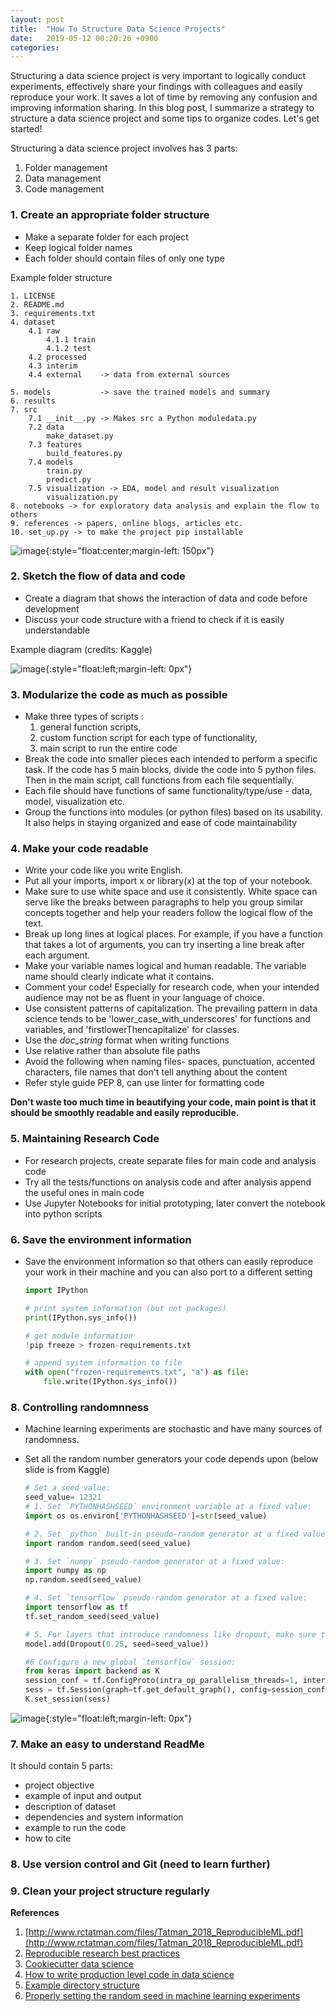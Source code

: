 ```yaml
---
layout: post
title:  "How To Structure Data Science Projects"
date:   2019-05-12 00:20:26 +0900
categories: 
---
```


Structuring a data science project is very important to logically conduct experiments, effectively share your findings with colleagues and easily reproduce your work. It saves a lot of time by removing any confusion and improving information sharing. In this blog post, I summarize a strategy to structure a data science project and some tips to organize codes. Let's get started!

Structuring a data science project involves has 3 parts:

1. Folder management
2. Data management
3. Code management


### 1. Create an appropriate folder structure

* Make a separate folder for each project
* Keep logical folder names
* Each folder should contain files of only one type

Example folder structure

	1. LICENSE
	2. README.md
	3. requirements.txt
	4. dataset
		4.1 raw  		
			4.1.1 train
			4.1.2 test
		4.2 processed   
		4.3 interim     
		4.4 external    -> data from external sources
		
	5. models           -> save the trained models and summary
	6. results          
	7. src              
		7.1 __init__.py -> Makes src a Python moduledata.py
		7.2 data        
			make_dataset.py
		7.3 features     
			build_features.py
		7.4 models       
			train.py
			predict.py
		7.5 visualization -> EDA, model and result visualization
			visualization.py
	8. notebooks -> for exploratory data analysis and explain the flow to others
	9. references -> papers, online blogs, articles etc.
	10. set_up.py -> to make the project pip installable
	
![image]({{site.url}}{{site.baseurl}}/assets/images/folder_structure.jpg){:style="float:center;margin-left: 150px"}

### 2. Sketch the flow of data and code

* Create a diagram that shows the interaction of data and code before development
* Discuss your code structure with a friend to check if it is easily understandable

Example diagram (credits: Kaggle)

![image]({{site.url}}{{site.baseurl}}/assets/images/project_structure.jpg){:style="float:left;margin-left: 0px"}

### 3. Modularize the code as much as possible

* Make three types of scripts : 
	1. general function scripts,
	2. custom function script for each type of functionality, 
	3. main script to run the entire code
* Break the code into smaller pieces each intended to perform a specific task. If the code has 5 main blocks, divide the code into 5 python files. Then in the main script, call functions from each file sequentially.
* Each file should have functions of same functionality/type/use - data, model, visualization etc.
* Group the functions into modules (or python files) based on its usability. It also helps in staying organized and ease of code maintainability

### 4. Make your code readable

* Write your code like you write English.
* Put all your imports, import x or library(x) at the top of your notebook. 
* Make sure to use white space and use it consistently. White space can serve like the breaks between paragraphs to help you group similar concepts together and help your readers follow the logical flow of the text.
* Break up long lines at logical places. For example, if you have a function that takes a lot of arguments, you can try inserting a line break after each argument.
* Make your variable names logical and human readable. The variable name should clearly indicate what it contains. 
* Comment your code! Especially for research code, when your intended audience may not be as fluent in your language of choice.
* Use consistent patterns of capitalization. The prevailing pattern in data science tends to be 'lower_case_with_underscores' for functions and variables, and 'firstlowerThencapitalize' for classes.
* Use the *doc_string* format when writing functions
* Use relative rather than absolute file paths
* Avoid the following when naming files- spaces, punctuation, accented characters, file names that don't tell anything about the content
* Refer style guide PEP 8, can use linter for formatting code

**Don't waste too much time in beautifying your code, main point is that it should be smoothly readable and easily reproducible.**

### 5. Maintaining Research Code

* For research projects, create separate files for main code and analysis code
* Try all the tests/functions on analysis code and after analysis append the useful ones in main code
* Use Jupyter Notebooks for initial prototyping, later convert the notebook into python scripts

### 6. Save the environment information

* Save the environment information so that others can easily reproduce your work in their machine and you can also port to a different setting

	```python
	import IPython

	# print system information (but not packages)
	print(IPython.sys_info())

	# get module information
	!pip freeze > frozen-requirements.txt

	# append system information to file
	with open("frozen-requirements.txt", "a") as file:
    	file.write(IPython.sys_info())
	```

### 8. Controlling randomnness

* Machine learning experiments are stochastic and have many sources of randomness.
* Set all the random number generators your code depends upon (below slide is from Kaggle)


	```python
	# Set a seed value: 
	seed_value= 12321  
	# 1. Set `PYTHONHASHSEED` environment variable at a fixed value: 
	import os os.environ['PYTHONHASHSEED']=str(seed_value) 
	
	# 2. Set `python` built-in pseudo-random generator at a fixed value: 
	import random random.seed(seed_value) 
	
	# 3. Set `numpy` pseudo-random generator at a fixed value:
	import numpy as np 
	np.random.seed(seed_value) 
	
	# 4. Set `tensorflow` pseudo-random generator at a fixed value: 
	import tensorflow as tf 
	tf.set_random_seed(seed_value)
	
	# 5. For layers that introduce randomness like dropout, make sure to set seed values:
	model.add(Dropout(0.25, seed=seed_value))
	
	#6 Configure a new global `tensorflow` session: 
	from keras import backend as K 
	session_conf = tf.ConfigProto(intra_op_parallelism_threads=1, inter_op_parallelism_threads=1) 
	sess = tf.Session(graph=tf.get_default_graph(), config=session_conf)
	K.set_session(sess)
	
	```
![image]({{site.url}}{{site.baseurl}}/assets/images/seed.jpg){:style="float:left;margin-left: 0px"}

### 7. Make an easy to understand ReadMe
It should contain 5 parts:
* project objective
* example of input and output
* description of dataset
* dependencies and system information
* example to run the code
* how to cite

### 8. Use version control and Git (need to learn further)

### 9. Clean your project structure regularly


**References**

1. [http://www.rctatman.com/files/Tatman_2018_ReproducibleML.pdf](http://www.rctatman.com/files/Tatman_2018_ReproducibleML.pdf)
2. [Reproducible research best practices](https://www.kaggle.com/rtatman/reproducible-research-best-practices-jupytercon?utm_medium=blog&utm_source=wordpress&utm_campaign=reproducibility-guide)
3. [Cookiecutter data science](https://drivendata.github.io/cookiecutter-data-science/)
4. [How to write production level code in data science](https://towardsdatascience.com/how-to-write-a-production-level-code-in-data-science-5d87bd75ced)
5. [Example directory structure](https://github.com/zhixuhao/unet)
6. [Properly setting the random seed in machine learning experiments](https://towardsdatascience.com/properly-setting-the-random-seed-in-machine-learning-experiments-7da298d1320b)